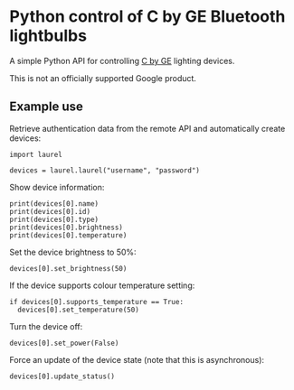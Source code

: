 Python control of C by GE Bluetooth lightbulbs
==============================================

A simple Python API for controlling [C by GE](https://www.cbyge.com/) lighting devices.

This is not an officially supported Google product.

Example use
-----------

Retrieve authentication data from the remote API and automatically create devices:

```
import laurel

devices = laurel.laurel("username", "password")
```

Show device information:

```
print(devices[0].name)
print(devices[0].id)
print(devices[0].type)
print(devices[0].brightness)
print(devices[0].temperature)
```

Set the device brightness to 50%:

```
devices[0].set_brightness(50)
```

If the device supports colour temperature setting:

```
if devices[0].supports_temperature == True:
  devices[0].set_temperature(50)
```

Turn the device off:

```
devices[0].set_power(False)
```

Force an update of the device state (note that this is asynchronous):

```
devices[0].update_status()
```

